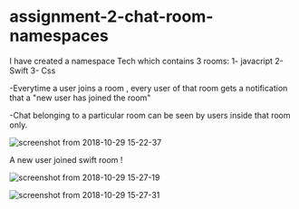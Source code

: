 # assignment-2-chat-room-namespaces
I have created a namespace Tech which contains 3 rooms:
1- javacript
2- Swift
3- Css

-Everytime a user joins a room , every user of that room gets a notification that a "new user has joined the room"

-Chat belonging to a particular room can be seen by users inside that room only.

![screenshot from 2018-10-29 15-22-37](https://user-images.githubusercontent.com/38485799/47642456-b5660080-db8e-11e8-97a4-6adfdeab6b89.png)





A new user joined swift room !



![screenshot from 2018-10-29 15-27-19](https://user-images.githubusercontent.com/38485799/47642708-55238e80-db8f-11e8-9478-8081f1c65686.png)




![screenshot from 2018-10-29 15-27-31](https://user-images.githubusercontent.com/38485799/47642855-c5321480-db8f-11e8-9dd8-a2191b027f96.png)
